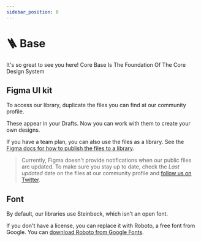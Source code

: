 ```yaml
---
sidebar_position: 0
---
```


# 🪜 Base

It's so great to see you here! Core Base Is The Foundation Of The Core Design System

## Figma UI kit

To access our library, duplicate the files you can find at our community profile.

These appear in your Drafts.
Now you can work with them to create your own designs.

If you have a team plan, you can also use the files as a library.
See the [Figma docs for how to publish the files to a library](https://help.figma.com/hc/en-us/articles/360025508373).

> Currently, Figma doesn't provide notifications when our public files are updated.
> To make sure you stay up to date, check the _Last updated_ date on the files at our community profile
> and [follow us on Twitter](https://twitter.com/Core).

## Font

By default, our libraries use Steinbeck, which isn't an open font.

If you don't have a license, you can replace it with Roboto, a free font from Google.
You can [download Roboto from Google Fonts](https://fonts.google.com/specimen/Roboto).
